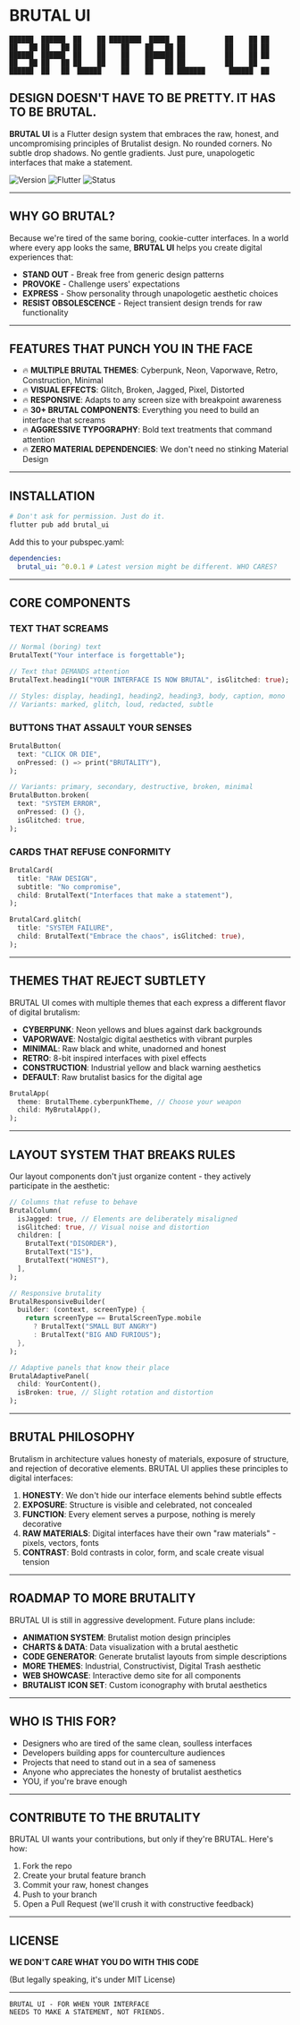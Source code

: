 # BRUTAL UI

```
██████  ██████  ██    ██ ████████  █████  ██          ██    ██ ██ 
██   ██ ██   ██ ██    ██    ██    ██   ██ ██          ██    ██ ██ 
██████  ██████  ██    ██    ██    ███████ ██          ██    ██ ██ 
██   ██ ██   ██ ██    ██    ██    ██   ██ ██          ██    ██    
██████  ██   ██  ██████     ██    ██   ██ ███████      ██████  ██ 
```

## DESIGN DOESN'T HAVE TO BE PRETTY. IT HAS TO BE BRUTAL.

**BRUTAL UI** is a Flutter design system that embraces the raw, honest, and uncompromising principles of Brutalist design. No rounded corners. No subtle drop shadows. No gentle gradients. Just pure, unapologetic interfaces that make a statement.

![Version](https://img.shields.io/badge/version-0.0.1-red)
![Flutter](https://img.shields.io/badge/flutter-3.7.2+-blue)
![Status](https://img.shields.io/badge/status-AGGRESSIVE_DEVELOPMENT-black)

---

## WHY GO BRUTAL?

Because we're tired of the same boring, cookie-cutter interfaces. In a world where every app looks the same, **BRUTAL UI** helps you create digital experiences that:

- **STAND OUT** - Break free from generic design patterns
- **PROVOKE** - Challenge users' expectations 
- **EXPRESS** - Show personality through unapologetic aesthetic choices
- **RESIST OBSOLESCENCE** - Reject transient design trends for raw functionality

---

## FEATURES THAT PUNCH YOU IN THE FACE

- 🔥 **MULTIPLE BRUTAL THEMES**: Cyberpunk, Neon, Vaporwave, Retro, Construction, Minimal
- 🔥 **VISUAL EFFECTS**: Glitch, Broken, Jagged, Pixel, Distorted
- 🔥 **RESPONSIVE**: Adapts to any screen size with breakpoint awareness
- 🔥 **30+ BRUTAL COMPONENTS**: Everything you need to build an interface that screams
- 🔥 **AGGRESSIVE TYPOGRAPHY**: Bold text treatments that command attention
- 🔥 **ZERO MATERIAL DEPENDENCIES**: We don't need no stinking Material Design

---

## INSTALLATION

```bash
# Don't ask for permission. Just do it.
flutter pub add brutal_ui
```

Add this to your pubspec.yaml:

```yaml
dependencies:
  brutal_ui: ^0.0.1 # Latest version might be different. WHO CARES?
```

---

## CORE COMPONENTS

### TEXT THAT SCREAMS

```dart
// Normal (boring) text
BrutalText("Your interface is forgettable");

// Text that DEMANDS attention
BrutalText.heading1("YOUR INTERFACE IS NOW BRUTAL", isGlitched: true);

// Styles: display, heading1, heading2, heading3, body, caption, mono
// Variants: marked, glitch, loud, redacted, subtle
```

### BUTTONS THAT ASSAULT YOUR SENSES

```dart
BrutalButton(
  text: "CLICK OR DIE",
  onPressed: () => print("BRUTALITY"),
);

// Variants: primary, secondary, destructive, broken, minimal
BrutalButton.broken(
  text: "SYSTEM ERROR",
  onPressed: () {},
  isGlitched: true,
);
```

### CARDS THAT REFUSE CONFORMITY

```dart
BrutalCard(
  title: "RAW DESIGN",
  subtitle: "No compromise",
  child: BrutalText("Interfaces that make a statement"),
);

BrutalCard.glitch(
  title: "SYSTEM FAILURE",
  child: BrutalText("Embrace the chaos", isGlitched: true),
);
```

---

## THEMES THAT REJECT SUBTLETY

BRUTAL UI comes with multiple themes that each express a different flavor of digital brutalism:

- **CYBERPUNK**: Neon yellows and blues against dark backgrounds
- **VAPORWAVE**: Nostalgic digital aesthetics with vibrant purples
- **MINIMAL**: Raw black and white, unadorned and honest
- **RETRO**: 8-bit inspired interfaces with pixel effects
- **CONSTRUCTION**: Industrial yellow and black warning aesthetics
- **DEFAULT**: Raw brutalist basics for the digital age

```dart
BrutalApp(
  theme: BrutalTheme.cyberpunkTheme, // Choose your weapon
  child: MyBrutalApp(),
);
```

---

## LAYOUT SYSTEM THAT BREAKS RULES

Our layout components don't just organize content - they actively participate in the aesthetic:

```dart
// Columns that refuse to behave
BrutalColumn(
  isJagged: true, // Elements are deliberately misaligned
  isGlitched: true, // Visual noise and distortion
  children: [
    BrutalText("DISORDER"),
    BrutalText("IS"),
    BrutalText("HONEST"),
  ],
);

// Responsive brutality
BrutalResponsiveBuilder(
  builder: (context, screenType) {
    return screenType == BrutalScreenType.mobile
      ? BrutalText("SMALL BUT ANGRY")
      : BrutalText("BIG AND FURIOUS");
  },
);

// Adaptive panels that know their place
BrutalAdaptivePanel(
  child: YourContent(),
  isBroken: true, // Slight rotation and distortion
);
```

---

## BRUTAL PHILOSOPHY

Brutalism in architecture values honesty of materials, exposure of structure, and rejection of decorative elements. BRUTAL UI applies these principles to digital interfaces:

1. **HONESTY**: We don't hide our interface elements behind subtle effects
2. **EXPOSURE**: Structure is visible and celebrated, not concealed 
3. **FUNCTION**: Every element serves a purpose, nothing is merely decorative
4. **RAW MATERIALS**: Digital interfaces have their own "raw materials" - pixels, vectors, fonts
5. **CONTRAST**: Bold contrasts in color, form, and scale create visual tension

---

## ROADMAP TO MORE BRUTALITY

BRUTAL UI is still in aggressive development. Future plans include:

- **ANIMATION SYSTEM**: Brutalist motion design principles 
- **CHARTS & DATA**: Data visualization with a brutal aesthetic
- **CODE GENERATOR**: Generate brutalist layouts from simple descriptions
- **MORE THEMES**: Industrial, Constructivist, Digital Trash aesthetic
- **WEB SHOWCASE**: Interactive demo site for all components
- **BRUTALIST ICON SET**: Custom iconography with brutal aesthetics

---

## WHO IS THIS FOR?

- Designers who are tired of the same clean, soulless interfaces
- Developers building apps for counterculture audiences
- Projects that need to stand out in a sea of sameness
- Anyone who appreciates the honesty of brutalist aesthetics
- YOU, if you're brave enough

---

## CONTRIBUTE TO THE BRUTALITY

BRUTAL UI wants your contributions, but only if they're BRUTAL. Here's how:

1. Fork the repo
2. Create your brutal feature branch
3. Commit your raw, honest changes
4. Push to your branch
5. Open a Pull Request (we'll crush it with constructive feedback)

---

## LICENSE

**WE DON'T CARE WHAT YOU DO WITH THIS CODE**

(But legally speaking, it's under MIT License)

---

```
BRUTAL UI - FOR WHEN YOUR INTERFACE 
NEEDS TO MAKE A STATEMENT, NOT FRIENDS.
```